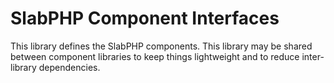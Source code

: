 # SlabPHP Component Interfaces

This library defines the SlabPHP components. This library may be shared between component libraries to keep things lightweight and to reduce inter-library dependencies.

